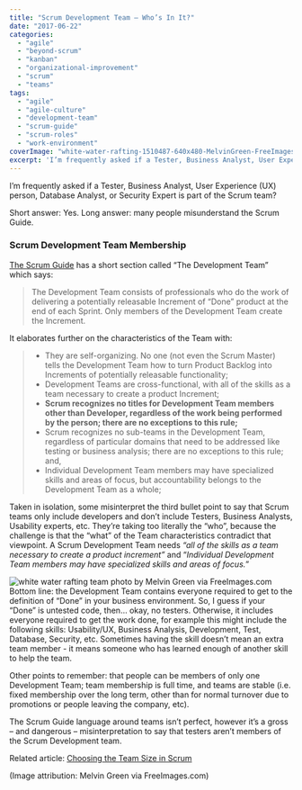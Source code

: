 ```yaml
---
title: "Scrum Development Team – Who’s In It?"
date: "2017-06-22"
categories: 
  - "agile"
  - "beyond-scrum"
  - "kanban"
  - "organizational-improvement"
  - "scrum"
  - "teams"
tags: 
  - "agile"
  - "agile-culture"
  - "development-team"
  - "scrum-guide"
  - "scrum-roles"
  - "work-environment"
coverImage: "white-water-rafting-1510487-640x480-MelvinGreen-FreeImages.jpg"
excerpt: 'I’m frequently asked if a Tester, Business Analyst, User Experience (UX) person, Database'
---
```


I’m frequently asked if a Tester, Business Analyst, User Experience (UX) person, Database Analyst, or Security Expert is part of the Scrum team?

Short answer: Yes. Long answer: many people misunderstand the Scrum Guide.

### Scrum Development Team Membership

[The Scrum Guide](https://scrumguides.org/scrum-guide.html) has a short section called “The Development Team” which says:

> The Development Team consists of professionals who do the work of delivering a potentially releasable Increment of “Done” product at the end of each Sprint. Only members of the Development Team create the Increment.

It elaborates further on the characteristics of the Team with:

> - They are self-organizing. No one (not even the Scrum Master) tells the Development Team how to turn Product Backlog into Increments of potentially releasable functionality;
> - Development Teams are cross-functional, with all of the skills as a team necessary to create a product Increment;
> - **Scrum recognizes no titles for Development Team members other than Developer, regardless of the work being performed by the person; there are no exceptions to this rule;**
> - Scrum recognizes no sub-teams in the Development Team, regardless of particular domains that need to be addressed like testing or business analysis; there are no exceptions to this rule; and,
> - Individual Development Team members may have specialized skills and areas of focus, but accountability belongs to the Development Team as a whole;

Taken in isolation, some misinterpret the third bullet point to say that Scrum teams only include developers and don’t include Testers, Business Analysts, Usability experts, etc. They’re taking too literally the “who”, because the challenge is that the “what” of the Team characteristics contradict that viewpoint. A Scrum Development Team needs _“all of the skills as a team necessary to create a product increment”_ and “_Individual Development Team members may have specialized skills and areas of focus._”

![white water rafting team photo by Melvin Green via FreeImages.com](src/content/blog/scrum-development-team-whos-in-it/images/white-water-rafting-1510487-640x480-MelvinGreen-FreeImages.jpg)Bottom line: the Development Team contains everyone required to get to the definition of “Done” in your business environment. So, I guess if your “Done” is untested code, then... okay, no testers. Otherwise, it includes everyone required to get the work done, for example this might include the following skills: Usability/UX, Business Analysis, Development, Test, Database, Security, etc. Sometimes having the skill doesn’t mean an extra team member - it means someone who has learned enough of another skill to help the team.

Other points to remember: that people can be members of only one Development Team; team membership is full time, and teams are stable (i.e. fixed membership over the long term, other than for normal turnover due to promotions or people leaving the company, etc).

The Scrum Guide language around teams isn’t perfect, however it’s a gross – and dangerous – misinterpretation to say that testers aren’t members of the Scrum Development team.

Related article: [Choosing the Team Size in Scrum](/blog/scrum-team-size)

(Image attribution: Melvin Green via FreeImages.com)

